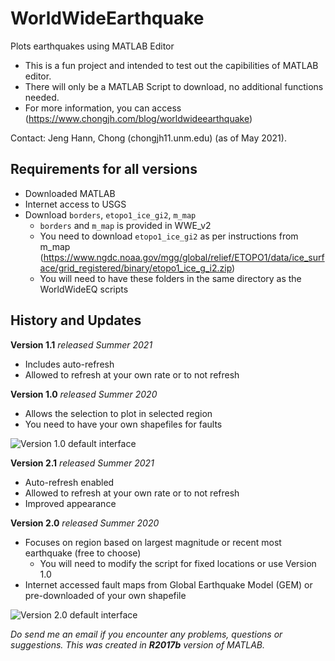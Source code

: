 # WorldWideEarthquake
Plots earthquakes using MATLAB Editor
- This is a fun project and intended to test out the capibilities of MATLAB editor. 
- There will only be a MATLAB Script to download, no additional functions needed.
- For more information, you can access (https://www.chongjh.com/blog/worldwideearthquake)

Contact: Jeng Hann, Chong (chongjh11.unm.edu) (as of May 2021). 
  

## Requirements for all versions
- Downloaded MATLAB 
- Internet access to USGS
- Download ```borders```, ```etopo1_ice_gi2```, ```m_map```
  - ```borders``` and ```m_map``` is provided in WWE_v2
  - You need to download ```etopo1_ice_gi2``` as per instructions from m_map    (https://www.ngdc.noaa.gov/mgg/global/relief/ETOPO1/data/ice_surface/grid_registered/binary/etopo1_ice_g_i2.zip)
  - You will need to have these folders in the same directory as the WorldWideEQ scripts

## History and Updates
**Version 1.1** _released Summer 2021_
  - Includes auto-refresh
  - Allowed to refresh at your own rate or to not refresh

**Version 1.0** _released Summer 2020_
- Allows the selection to plot in selected region
- You need to have your own shapefiles for faults 

![Version 1.0 default interface](https://github.com/jhchong11/WorldWideEarthquake/blob/master/Images/example2.png)

**Version 2.1**  _released Summer 2021_
  - Auto-refresh enabled
  - Allowed to refresh at your own rate or to not refresh
  - Improved appearance 

**Version 2.0** _released Summer 2020_
- Focuses on region based on largest magnitude or recent most earthquake (free to choose)
  - You will need to modify the script for fixed locations or use Version 1.0
- Internet accessed fault maps from Global Earthquake Model (GEM) or pre-downloaded of your own shapefile

![Version 2.0 default interface](https://github.com/jhchong11/WorldWideEarthquake/blob/master/Images/example1.png)

_Do send me an email if you encounter any problems, questions or suggestions. This was created in **R2017b** version of MATLAB._
